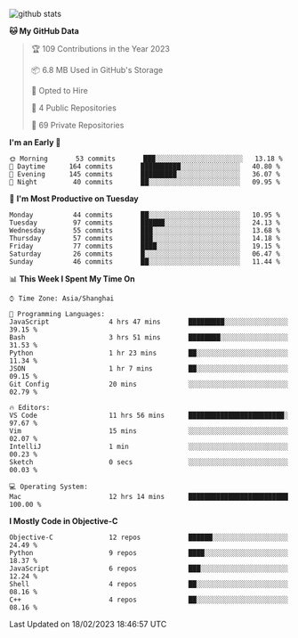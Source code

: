 
![github stats](https://github-readme-stats.vercel.app/api?username=ChesterYue&show_icons=true&count_private=true)

<!-- ![wakatime](https://github-readme-stats.vercel.app/api/wakatime?username=ChesterYue&layout=compact) -->

<!-- ![wakatime](https://github-readme-stats.vercel.app/api/top-langs/?username=ChesterYue&layout=compact) -->

<!--START_SECTION:waka-->
**🐱 My GitHub Data** 

> 🏆 109 Contributions in the Year 2023
 > 
> 📦 6.8 MB Used in GitHub's Storage 
 > 
> 💼 Opted to Hire
 > 
> 📜 4 Public Repositories 
 > 
> 🔑 69 Private Repositories  
 > 
**I'm an Early 🐤** 

```text
🌞 Morning       53 commits       ███░░░░░░░░░░░░░░░░░░░░░░   13.18 % 
🌆 Daytime      164 commits       ██████████░░░░░░░░░░░░░░░   40.80 % 
🌃 Evening      145 commits       █████████░░░░░░░░░░░░░░░░   36.07 % 
🌙 Night         40 commits       ██░░░░░░░░░░░░░░░░░░░░░░░   09.95 % 

```
📅 **I'm Most Productive on Tuesday** 

```text
Monday          44 commits       ██░░░░░░░░░░░░░░░░░░░░░░░   10.95 % 
Tuesday         97 commits       ██████░░░░░░░░░░░░░░░░░░░   24.13 % 
Wednesday       55 commits       ███░░░░░░░░░░░░░░░░░░░░░░   13.68 % 
Thursday        57 commits       ███░░░░░░░░░░░░░░░░░░░░░░   14.18 % 
Friday          77 commits       ████░░░░░░░░░░░░░░░░░░░░░   19.15 % 
Saturday        26 commits       █░░░░░░░░░░░░░░░░░░░░░░░░   06.47 % 
Sunday          46 commits       ██░░░░░░░░░░░░░░░░░░░░░░░   11.44 % 

```


📊 **This Week I Spent My Time On** 

```text
⌚︎ Time Zone: Asia/Shanghai

💬 Programming Languages: 
JavaScript               4 hrs 47 mins       █████████░░░░░░░░░░░░░░░░   39.15 % 
Bash                     3 hrs 51 mins       ████████░░░░░░░░░░░░░░░░░   31.53 % 
Python                   1 hr 23 mins        ██░░░░░░░░░░░░░░░░░░░░░░░   11.34 % 
JSON                     1 hr 7 mins         ██░░░░░░░░░░░░░░░░░░░░░░░   09.15 % 
Git Config               20 mins             ░░░░░░░░░░░░░░░░░░░░░░░░░   02.79 % 

🔥 Editors: 
VS Code                  11 hrs 56 mins      ████████████████████████░   97.67 % 
Vim                      15 mins             ░░░░░░░░░░░░░░░░░░░░░░░░░   02.07 % 
IntelliJ                 1 min               ░░░░░░░░░░░░░░░░░░░░░░░░░   00.23 % 
Sketch                   0 secs              ░░░░░░░░░░░░░░░░░░░░░░░░░   00.03 % 

💻 Operating System: 
Mac                      12 hrs 14 mins      █████████████████████████   100.00 % 

```

**I Mostly Code in Objective-C** 

```text
Objective-C              12 repos            ██████░░░░░░░░░░░░░░░░░░░   24.49 % 
Python                   9 repos             ████░░░░░░░░░░░░░░░░░░░░░   18.37 % 
JavaScript               6 repos             ███░░░░░░░░░░░░░░░░░░░░░░   12.24 % 
Shell                    4 repos             ██░░░░░░░░░░░░░░░░░░░░░░░   08.16 % 
C++                      4 repos             ██░░░░░░░░░░░░░░░░░░░░░░░   08.16 % 

```



 Last Updated on 18/02/2023 18:46:57 UTC
<!--END_SECTION:waka-->